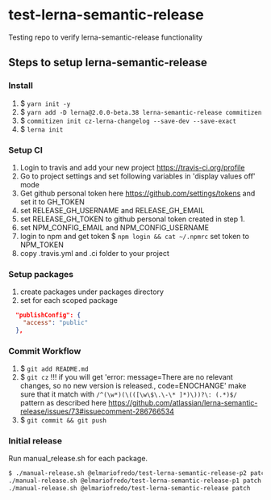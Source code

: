 # test-lerna-semantic-release
Testing repo to verify lerna-semantic-release functionality

## Steps to setup lerna-semantic-release

### Install

1. $ `yarn init -y`
2. $ `yarn add -D lerna@2.0.0-beta.38 lerna-semantic-release commitizen`
3. $ `commitizen init cz-lerna-changelog --save-dev --save-exact`
4. $ `lerna init`

###  Setup CI

1. Login to travis and add your new project https://travis-ci.org/profile
2. Go to project settings and set following variables in 'display values off' mode
3. Get github personal token here https://github.com/settings/tokens and set it to GH_TOKEN
4. set RELEASE_GH_USERNAME and RELEASE_GH_EMAIL
5. set RELEASE_GH_TOKEN to github personal token created in step 1.
6. set NPM_CONFIG_EMAIL and NPM_CONFIG_USERNAME
7. login to npm and get token $ `npm login && cat ~/.npmrc` set token to NPM_TOKEN
8. copy .travis.yml and .ci folder to your project

### Setup packages

1. create packages under packages directory
2. set for each scoped package
```json
  "publishConfig": {
    "access": "public"
  },
```

### Commit Workflow

1. $ `git add README.md`
2. $ `git cz` !!! if you will get 'error: message=There are no relevant changes, so no new version is released., code=ENOCHANGE' make sure that it match with `/^(\w*)(\(([\w\$\.\-\* ]*)\))?\: (.*)$/` pattern as described here https://github.com/atlassian/lerna-semantic-release/issues/73#issuecomment-286766534
3. $ `git commit && git push`

### Initial release

Run manual_release.sh for each package.

```bash
$ ./manual-release.sh @elmariofredo/test-lerna-semantic-release-p2 patch && \
./manual-release.sh @elmariofredo/test-lerna-semantic-release-p1 patch && \
./manual-release.sh @elmariofredo/test-lerna-semantic-release patch
```
